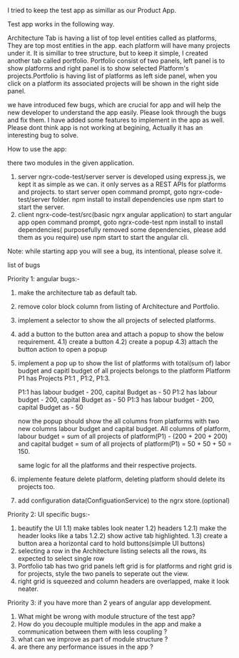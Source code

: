 I tried to keep the test app as simillar as our Product App.

Test app works in the following way.

Architecture Tab is having a list of top level entities called as platforms, They are top most entities in the app. 
each platform will have many projects under it. It is simillar to tree structure, but to keep it simple,
I created another tab called portfolio. Portfolio consist of two panels, left panel is to show platforms and right panel is to show selected
Platform's projects.Portfolio is having list of platforms as left side panel, when you click on a platform its associated 
projects will be shown in the right side panel.

we have introduced few bugs, which are crucial for app and will help the new developer to understand the app easily. Please look through the bugs and fix them.
I have added some features to implement in the app as well. Please dont think app is not working at begining, Actually it has an interesting bug to solve.


How to use the app:

there two modules in the given application.

1) server
   ngrx-code-test/server
   server is developed using express.js, we kept it as simple as we can. it only serves as a REST APIs for platforms and projects.
   to start server 
   open command prompt, 
   goto ngrx-code-test/server folder.
   npm install to install dependencies
   use npm start to start the server.
2) client
   ngrx-code-test/src(basic ngrx angular application)
   to start angular app
   open command prompt, 
   goto ngrx-code-test
   npm install to install dependencies( purposefully removed some dependencies, please add them as 
   you require)
   use npm start to start the angular cli.

Note: while starting app you will see a bug, its intentional, please solve it.

list of bugs

Priority 1:
angular bugs:-
1) make the architecture tab as default tab.
2) remove color block column from listing of Architecture and Portfolio.
3) implement a selector to show the all projects of selected platforms.
4) add a button to the button area and attach a popup to show the below requirement.
   4.1) create a button
   4.2) create a popup
   4.3) attach the button action to open a popup
5) implement a pop up to show the list of platforms with total(sum of) labor budget and capitl budget of all projects belongs to the platform
   Platform P1 has Projects P1:1 , P1:2, P1:3.
   
   P1:1 has labour budget - 200, capital Budget as - 50
   P1:2 has labour budget - 200, capital Budget as - 50
   P1:3 has labour budget - 200, capital Budget as - 50
   
   now the popup should show the all columns from platforms with two new columns labour budget and 
   capital budget.
   All columns of platform,  labour budget = sum of all projects of platform(P1) - (200 + 200 + 200)
   and capital budget = sum of all projects of platform(P1) = 50 + 50 + 50 = 150.
   
   same logic for all the platforms and their respective projects.
   
6) implemente feature delete platform, deleting platform should delete its projects too.
7) add configuration data(ConfiguationService) to the ngrx store.(optional)


Priority 2:
UI specific bugs:-
1) beautify the UI
   1.1) make tables look neater
   1.2) headers
   1.2.1) make the header looks like a tabs
   1.2.2) show active tab highlighted.
   1.3) create a button area a horizontal card to hold buttons(simple UI buttons)
2) selecting a row in the Architecture listing selects all the rows, its expected to select single row
3) Portfolio tab has two grid panels left grid is for platforms and right grid is for projects, style the two panels to seperate out the view.
4) right grid is squeezed and column headers are overlapped, make it look neater.

Priority 3:
if you have more than 2 years of angular app development.

1) What might be wrong with module structure of the test app?
2) How do you decouple multiple modules in the app and make a communication between them with less coupling ?
3) what can we improve as part of module structure ?
4) are there any performance issues in the app ?

